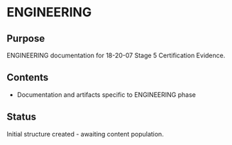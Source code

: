 # ENGINEERING

## Purpose
ENGINEERING documentation for 18-20-07 Stage 5 Certification Evidence.

## Contents
- Documentation and artifacts specific to ENGINEERING phase

## Status
Initial structure created - awaiting content population.
